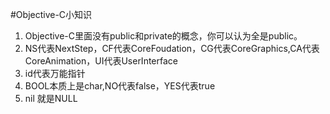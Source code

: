 #Objective-C小知识
1. Objective-C里面没有public和private的概念，你可以认为全是public。
2. NS代表NextStep，CF代表CoreFoudation，CG代表CoreGraphics,CA代表CoreAnimation，UI代表UserInterface
3. id代表万能指针
4. BOOL本质上是char,NO代表false，YES代表true
5. nil 就是NULL